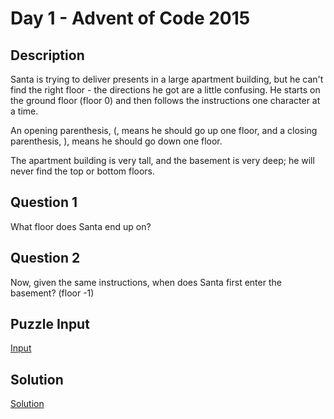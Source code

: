 # Day 1 - Advent of Code 2015

## Description

Santa is trying to deliver presents in a large apartment building, but he can't find the right floor - the directions he got are a little confusing. He starts on the ground floor (floor 0) and then follows the instructions one character at a time.

An opening parenthesis, (, means he should go up one floor, and a closing parenthesis, ), means he should go down one floor.

The apartment building is very tall, and the basement is very deep; he will never find the top or bottom floors.

## Question 1 

What floor does Santa end up on?

## Question 2

Now, given the same instructions, when does Santa first enter the basement? (floor -1)

## Puzzle Input

[Input](https://github.com/enoralecuyer/coding-challenges/blob/master/santa.txt)

## Solution

[Solution](https://github.com/enoralecuyer/coding-challenges/blob/master/script.js)
